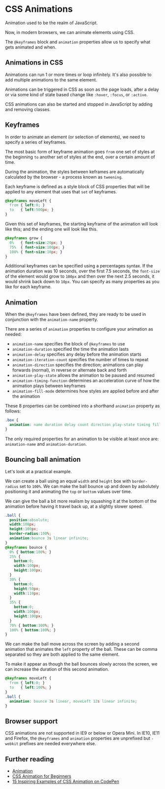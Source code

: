 # CSS Animations

Animation used to be the realm of JavaScript.

Now, in modern browsers, we can animate elements using CSS.

The `@keyframes` block and `animation` properties allow us to specify what gets animated and when.

## Animations in CSS

Animations can run 1 or more times or loop infinitely. It's also possible to add multiple animations to the same element.

Animations can be triggered in CSS as soon as the page loads, after a delay or via some kind of state based change like `:hover`, `:focus`, or `:active`.

CSS animations can also be started and stopped in JavaScript by adding and removing classes.

## Keyframes

In order to animate an element (or selection of elements), we need to specify a series of keyframes.

The most basic form of keyframe animation goes `from` one set of styles at the beginning `to` another set of styles at the end, over a certain amount of time.

During the animation, the styles between keframes are automatically calculated by the browser - a process known as `tweening`.

Each keyframe is defined as a style block of CSS properties that will be applied to any element that uses that `set` of keyframes.

```css
@keyframes moveLeft {
  from { left:0; }
  to   { left:500px; }
}
```

Given this set of keyframes, the starting keyframe of the animation will look like this; and the ending one will look like this.

```css
@keyframes grow {
  0%   { font-size:20px; }
  75%  { font-size:100px; }
  100% { font-size:10px; }
}
```

Additional keyframes can be specified using a percentages syntax. If the animation duration was 10 seconds, over the first 7.5 seconds, the `font-size` of the element would grow to `100px` and then over the next 2.5 seconds, it would shrink back down to `10px`. You can specify as many properties as you like for each keyframe.

## Animation

When the `@keyframes` have been defined, they are ready to be used in conjunction with the `animation-name` property.

There are a series of `animation` properties to configure your animation as needed:

* `animation-name` specifies the block of `@keyframes` to use
* `animation-duration` specified the time the animation lasts
* `animation-delay` specifies any delay before the animation starts
* `animation-iteration-count` specifies the number of times to repeat
* `animation-direction` specifies the direction; animations can play forwards (normal), in reverse or alternate back and forth
* `animation-play-state` allows the animation to be paused and resumed
* `animation-timing-function` determines an acceleration curve of how the animation plays between keyframes
* `animation-fill-mode` determines how styles are applied before and after the animation

These 8 properties can be combined into a shorthand `animation` property as follows:

```css
.box {
  animation: name duration delay count direction play-state timing fill-mode;
}
```

The only required properties for an animation to be visible at least once are: `animation-name` and `animation-duration`.

## Bouncing ball animation

Let's look at a practical example.

We can create a ball using an equal `width` and `height` box with `border-radius` set to `100%`. We can make the ball bounce up and down by asbolutely positioning it and animating the `top` or `bottom` values over time.

We can give the ball a bit more realism by squashing it at the bottom of the animation before having it travel back up, at a slightly slower speed.

```css
.ball {
  position:absolute;
  width:100px;
  height:100px;
  border-radius:100%;
  animation:bounce 3s linear infinite;
}
@keyframes bounce {
  0% { bottom:100%; }
  25% {
    bottom:0;
    width:100px;
    height:100px;
  }
  30% {
    bottom:0;
    height:50px;
    width:110px;
  }
  35% {
    bottom:0;
    width:100px;
    height:100px;
  }
  70% { bottom:100%; }
  100% { bottom:100%; }
}
```

We can make the ball move across the screen by adding a second animation that animates the `left` property of the ball. These can be comma separated so they are both applied to the same element.

To make it appear as though the ball bounces slowly across the screen, we can increase the duration of this second animation.

```css
@keyframes moveLeft {
  from { left:0; }
  to   { left:100%; }
}
.ball {
  animation: bounce 3s linear, moveLeft 12s linear infinite;
}
```

## Browser support

CSS animations are not supported in IE9 or below or Opera Mini. In IE10, IE11 and Firefox, the `@keyframes` and `animation` properties are unprefixed but `-webkit` prefixes are needed everywhere else.


## Further reading

- [Animation](https://css-tricks.com/almanac/properties/a/animation/)
- [CSS Animation for Beginners](https://robots.thoughtbot.com/css-animation-for-beginners)
- [15 Inspiring Examples of CSS Animation on CodePen](https://webdesign.tutsplus.com/articles/15-inspiring-examples-of-css-animation-on-codepen--cms-23937)
